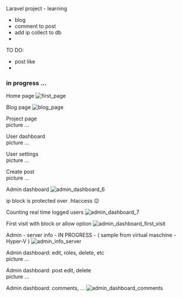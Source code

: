 
Laravel project - learning


- blog
- comment to post
- add ip collect to db
-

TO DO:
- post like
-

### in progress ...

Home page
![first_page](https://user-images.githubusercontent.com/46469418/114353450-52edf880-9b6d-11eb-8a44-58c161bfe1a8.png)

Blog page
![blog_page](https://user-images.githubusercontent.com/46469418/114354160-22f32500-9b6e-11eb-9c10-058d08575f78.png)

Project page\
picture ...

User dashboard\
picture ...

User settings\
picture ...

Create post\
picture ...





Admin dashboard
![admin_dashboard_6](https://user-images.githubusercontent.com/46469418/116086377-0abbf380-a6a0-11eb-93bb-29ea10d662ae.png)

ip block is protected over .htaccess 😉

Counting real time logged users
![admin_dashboard_7](https://user-images.githubusercontent.com/46469418/116086595-435bcd00-a6a0-11eb-8dc9-7779acd44f09.png)


First visit with block or allow option
![admin_dashboard_first_visit](https://user-images.githubusercontent.com/46469418/115117947-47516600-9fa1-11eb-8a8f-1467a0b14c4a.png)

Admin - server info - IN PROGRESS - ( sample from virtual maschine - Hyper-V )
![admin_info_server](https://user-images.githubusercontent.com/46469418/116123909-dce8a600-a6c3-11eb-824f-c8065b4887ba.png)

Admin dashboard: edit, roles, delete, etc\
 picture ...

Admin dashboard: post edit, delete\
picture ...

Admin dashboard: comments, ...
![admin_dashboard_comments](https://user-images.githubusercontent.com/46469418/114666878-16520680-9cff-11eb-912d-166b3f12fa7b.png)

